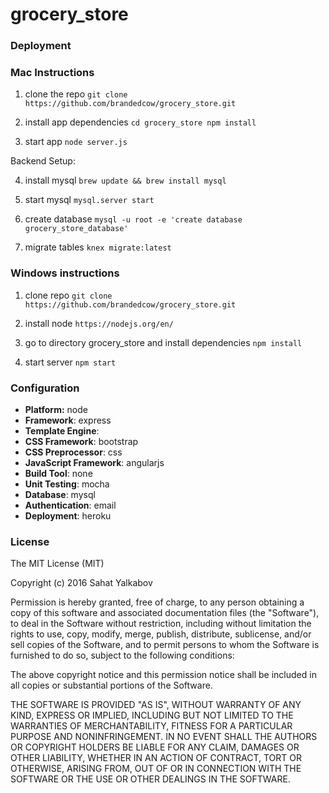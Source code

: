 # grocery_store
### Deployment

### Mac Instructions
1. clone the repo
`git clone https://github.com/brandedcow/grocery_store.git`

2. install app dependencies
``cd grocery_store
npm install``

3. start app
`node server.js`

Backend Setup:

4. install mysql
`brew update && brew install mysql`

5. start mysql
`mysql.server start`

6. create database
`mysql -u root -e 'create database grocery_store_database'`

7. migrate tables
`knex migrate:latest`

### Windows instructions

1. clone repo
`git clone https://github.com/brandedcow/grocery_store.git`

2. install node
`https://nodejs.org/en/`

3. go to directory grocery_store and install dependencies
`npm install`

4. start server
`npm start`


### Configuration
- **Platform:** node
- **Framework**: express
- **Template Engine**:
- **CSS Framework**: bootstrap
- **CSS Preprocessor**: css
- **JavaScript Framework**: angularjs
- **Build Tool**: none
- **Unit Testing**: mocha
- **Database**: mysql
- **Authentication**: email
- **Deployment**: heroku

### License
The MIT License (MIT)

Copyright (c) 2016 Sahat Yalkabov

Permission is hereby granted, free of charge, to any person obtaining a copy of this software and associated documentation files (the "Software"), to deal in the Software without restriction, including without limitation the rights to use, copy, modify, merge, publish, distribute, sublicense, and/or sell copies of the Software, and to permit persons to whom the Software is furnished to do so, subject to the following conditions:

The above copyright notice and this permission notice shall be included in all copies or substantial portions of the Software.

THE SOFTWARE IS PROVIDED "AS IS", WITHOUT WARRANTY OF ANY KIND, EXPRESS OR IMPLIED, INCLUDING BUT NOT LIMITED TO THE WARRANTIES OF MERCHANTABILITY, FITNESS FOR A PARTICULAR PURPOSE AND NONINFRINGEMENT. IN NO EVENT SHALL THE AUTHORS OR COPYRIGHT HOLDERS BE LIABLE FOR ANY CLAIM, DAMAGES OR OTHER LIABILITY, WHETHER IN AN ACTION OF CONTRACT, TORT OR OTHERWISE, ARISING FROM, OUT OF OR IN CONNECTION WITH THE SOFTWARE OR THE USE OR OTHER DEALINGS IN THE SOFTWARE.

